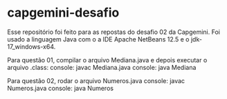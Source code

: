 # capgemini-desafio
Esse repositório foi feito para as repostas do desafio 02 da Capgemini.
Foi usado a linguagem Java com o a IDE Apache NetBeans 12.5 e o jdk-17_windows-x64.

Para questão 01, compilar o arquivo Mediana.java e depois executar o arquivo .class:
  console: javac Mediana.java
  console: java Mediana

Para questão 02, rodar o arquivo Numeros.java
   console: javac Numeros.java
   console: java Numeros
